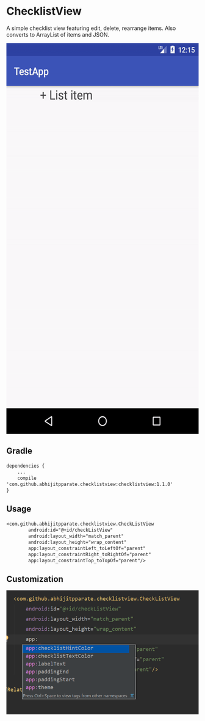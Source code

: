 # ChecklistView
A simple checklist view featuring edit, delete, rearrange items.
Also converts to ArrayList of items and JSON.

<img src="screenshots/Checklistview.gif" alt="ChecklistView" height="1024" width="576">

## Gradle
```
dependencies {
    ...
    compile 'com.github.abhijitpparate.checklistview:checklistview:1.1.0'
}
```

## Usage

```
<com.github.abhijitpparate.checklistview.CheckListView
        android:id="@+id/checkListView"
        android:layout_width="match_parent"
        android:layout_height="wrap_content"
        app:layout_constraintLeft_toLeftOf="parent"
        app:layout_constraintRight_toRightOf="parent"
        app:layout_constraintTop_toTopOf="parent"/>
```

## Customization
![ChecklistView](screenshots/CheckListView_Customization.PNG)

